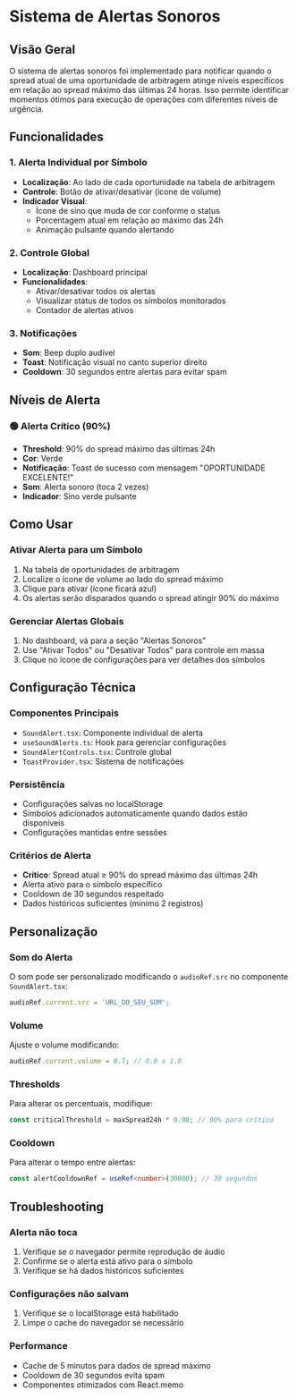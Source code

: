 # Sistema de Alertas Sonoros

## Visão Geral

O sistema de alertas sonoros foi implementado para notificar quando o spread atual de uma oportunidade de arbitragem atinge níveis específicos em relação ao spread máximo das últimas 24 horas. Isso permite identificar momentos ótimos para execução de operações com diferentes níveis de urgência.

## Funcionalidades

### 1. Alerta Individual por Símbolo
- **Localização**: Ao lado de cada oportunidade na tabela de arbitragem
- **Controle**: Botão de ativar/desativar (ícone de volume)
- **Indicador Visual**: 
  - Ícone de sino que muda de cor conforme o status
  - Porcentagem atual em relação ao máximo das 24h
  - Animação pulsante quando alertando

### 2. Controle Global
- **Localização**: Dashboard principal
- **Funcionalidades**:
  - Ativar/desativar todos os alertas
  - Visualizar status de todos os símbolos monitorados
  - Contador de alertas ativos

### 3. Notificações
- **Som**: Beep duplo audível
- **Toast**: Notificação visual no canto superior direito
- **Cooldown**: 30 segundos entre alertas para evitar spam

## Níveis de Alerta

### 🟢 Alerta Crítico (90%)
- **Threshold**: 90% do spread máximo das últimas 24h
- **Cor**: Verde
- **Notificação**: Toast de sucesso com mensagem "OPORTUNIDADE EXCELENTE!"
- **Som**: Alerta sonoro (toca 2 vezes)
- **Indicador**: Sino verde pulsante

## Como Usar

### Ativar Alerta para um Símbolo
1. Na tabela de oportunidades de arbitragem
2. Localize o ícone de volume ao lado do spread máximo
3. Clique para ativar (ícone ficará azul)
4. Os alertas serão disparados quando o spread atingir 90% do máximo

### Gerenciar Alertas Globais
1. No dashboard, vá para a seção "Alertas Sonoros"
2. Use "Ativar Todos" ou "Desativar Todos" para controle em massa
3. Clique no ícone de configurações para ver detalhes dos símbolos

## Configuração Técnica

### Componentes Principais
- `SoundAlert.tsx`: Componente individual de alerta
- `useSoundAlerts.ts`: Hook para gerenciar configurações
- `SoundAlertControls.tsx`: Controle global
- `ToastProvider.tsx`: Sistema de notificações

### Persistência
- Configurações salvas no localStorage
- Símbolos adicionados automaticamente quando dados estão disponíveis
- Configurações mantidas entre sessões

### Critérios de Alerta
- **Crítico**: Spread atual ≥ 90% do spread máximo das últimas 24h
- Alerta ativo para o símbolo específico
- Cooldown de 30 segundos respeitado
- Dados históricos suficientes (mínimo 2 registros)

## Personalização

### Som do Alerta
O som pode ser personalizado modificando o `audioRef.src` no componente `SoundAlert.tsx`:

```typescript
audioRef.current.src = 'URL_DO_SEU_SOM';
```

### Volume
Ajuste o volume modificando:

```typescript
audioRef.current.volume = 0.7; // 0.0 a 1.0
```

### Thresholds
Para alterar os percentuais, modifique:

```typescript
const criticalThreshold = maxSpread24h * 0.90; // 90% para crítico
```

### Cooldown
Para alterar o tempo entre alertas:

```typescript
const alertCooldownRef = useRef<number>(30000); // 30 segundos
```

## Troubleshooting

### Alerta não toca
1. Verifique se o navegador permite reprodução de áudio
2. Confirme se o alerta está ativo para o símbolo
3. Verifique se há dados históricos suficientes

### Configurações não salvam
1. Verifique se o localStorage está habilitado
2. Limpe o cache do navegador se necessário

### Performance
- Cache de 5 minutos para dados de spread máximo
- Cooldown de 30 segundos evita spam
- Componentes otimizados com React.memo 